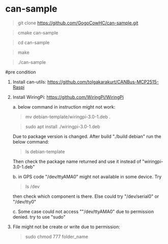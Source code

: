 # can-sample


> git clone https://github.com/GogoCowHC/can-sample.git

> cmake can-sample

> cd can-sample

> make

> ./can-sample


#pre condition
1. Install can-utils: https://github.com/tolgakarakurt/CANBus-MCP2515-Raspi
2. Install WiringPi: https://github.com/WiringPi/WiringPi

    a. below command in instruction might not work:
       
    >mv debian-template/wiringpi-3.0-1.deb .
    
    >sudo apt install ./wiringpi-3.0-1.deb

    Due to package version is changed. After build "./build debian" run the below command: 

    > ls debian-template

    Then check the package name returned and use it instead of "wiringpi-3.0-1.deb"

    b. in GPS code "/dev/ttyAMA0" might not available in some device. Try
    
    > ls /dev

    then check which component is there. Else could try "/dev/serial0" or "/dev/tty0"

    c. Some case could not access ""/dev/ttyAMA0" due to permission denied. try to use "sudo" 

3. File might not be create or write due to permission: 

    > sudo chmod 777 folder_name




    